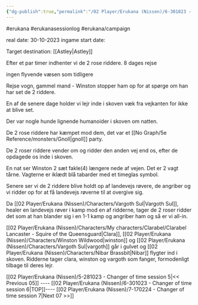 ```yaml
---
{"dg-publish":true,"permalink":"/02 Player/Erukana (Nissen)/6-301023 - Changer of time session 6/"}
---
```


#erukana #erukanasessionlog #erukana/campaign 

real date: 30-10-2023
ingame start date:  

Target destination: [[Astley\|Astley]] 

Efter et par timer indhenter vi de 2 rose riddere. 
8 dages rejse 

ingen flyvende væsen som tidligere

Rejse vogn, gammel mand - Winston stopper ham op for at spørge om han har set de 2 riddere. 

En af de senere dage holder vi lejr inde i skoven væk fra vejkanten for ikke at blive set. 

Der var nogle hunde lignende humanoider i skoven om natten.

De 2 rose riddere har kæmpet mod dem, det var et [[No Graph/5e Reference/monsters/Gnoll\|gnoll]] party. 

De 2 roser riddere vender om og ridder den anden vej end os, efter de opdagede os inde i skoven. 

En nat ser Winston 2 sæt fakle(4) længere nede af vejen. Det er 2 vagt tårne.  Vagterne er iklædt blå tabarder med et timeglas symbol. 

Senere ser vi de 2 riddere blive holdt op af landevejs røvere, de angriber og vi ridder op for at få landevejs røverne til at overgive sig. 

Da [[02 Player/Erukana (Nissen)/Characters/Vargoth Sul\|Vargoth Sul]], healer en landevejs røver i kamp mod en af ridderne, tager de 2 roser ridder det som at han blander sig i en 1-1 kamp og angriber ham og så er vi all-in. 

[[02 Player/Erukana (Nissen)/Characters/My characters/Clarabel/Clarabel Lancaster - Squire of the Queensguard\|Clara]], [[02 Player/Erukana (Nissen)/Characters/Winston Wildwood\|winston]] og [[02 Player/Erukana (Nissen)/Characters/Vargoth Sul\|vargoth]] går i gulvet og [[02 Player/Erukana (Nissen)/Characters/Nibar Brassbit\|Nibar]] flygter ind i skoven. Ridderne tager clara, winston og vargoth som fanger, formodenligt tilbage til deres lejr.

[[02 Player/Erukana (Nissen)/5-281023 - Changer of time session 5\|<< Previous 05]] ---- [[02 Player/Erukana (Nissen)/6-301023 - Changer of time session 6\|TOP]]---- [[02 Player/Erukana (Nissen)/7-170224 - Changer of time session 7\|Next 07 >>]]